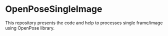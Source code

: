 # OpenPoseSingleImage
This repository presents the code and help to processes single frame/image using OpenPose library.

